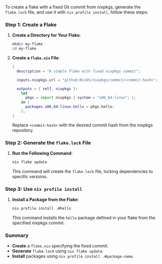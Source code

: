 To create a flake with a fixed Git commit from nixpkgs, generate the `flake.lock` file, and use it with `nix profile install`, follow these steps:

### Step 1: Create a Flake

1. **Create a Directory for Your Flake**:

   ```bash
   mkdir my-flake
   cd my-flake
   ```

2. **Create a `flake.nix` File**:

   ```nix
   {
     description = "A simple flake with fixed nixpkgs commit";

     inputs.nixpkgs.url = "github:NixOS/nixpkgs/commit/<commit-hash>";

     outputs = { self, nixpkgs }:
       let
         pkgs = import nixpkgs { system = "x86_64-linux"; };
       in {
         packages.x86_64-linux.hello = pkgs.hello;
       };
   }
   ```

   Replace `<commit-hash>` with the desired commit hash from the nixpkgs repository.

### Step 2: Generate the `flake.lock` File

1. **Run the Following Command**:

   ```bash
   nix flake update
   ```

   This command will create the `flake.lock` file, locking dependencies to specific versions.

### Step 3: Use `nix profile install`

1. **Install a Package from the Flake**:

   ```bash
   nix profile install .#hello
   ```

   This command installs the `hello` package defined in your flake from the specified nixpkgs commit.

### Summary

- **Create** a `flake.nix` specifying the fixed commit.
- **Generate** `flake.lock` using `nix flake update`.
- **Install** packages using `nix profile install .#package-name`.